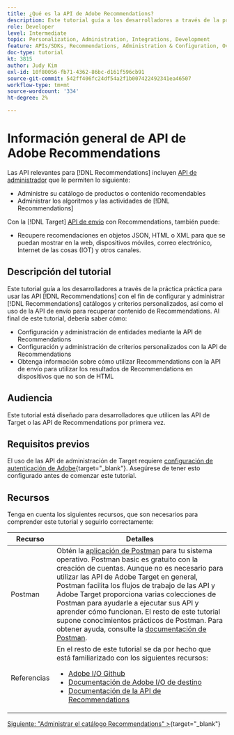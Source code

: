 ```yaml
---
title: ¿Qué es la API de Adobe Recommendations?
description: Este tutorial guía a los desarrolladores a través de la práctica práctica para utilizar las API de Recommendations de Adobe Target para configurar y administrar catálogos de Recommendations y criterios personalizados, así como para utilizar la API de envío para recuperar contenido de Recommendations.
role: Developer
level: Intermediate
topic: Personalization, Administration, Integrations, Development
feature: APIs/SDKs, Recommendations, Administration & Configuration, Overview
doc-type: tutorial
kt: 3815
author: Judy Kim
exl-id: 10f80056-fb71-4362-86bc-d161f596cb91
source-git-commit: 542ff406fc24df54a2f1b007422492341ea46507
workflow-type: tm+mt
source-wordcount: '334'
ht-degree: 2%

---
```


# Información general de API de Adobe Recommendations

Las API relevantes para [!DNL Recommendations] incluyen [API de administrador](https://experienceleague.adobe.com/docs/target/using/apis/api-overview.html?lang=en) que le permiten lo siguiente:

* Administre su catálogo de productos o contenido recomendables
* Administrar los algoritmos y las actividades de [!DNL Recommendations]

Con la [!DNL Target] [API de envío](https://experienceleague.adobe.com/docs/target/using/apis/api-overview.html?lang=en) con Recommendations, también puede:

* Recupere recomendaciones en objetos JSON, HTML o XML para que se puedan mostrar en la web, dispositivos móviles, correo electrónico, Internet de las cosas (IOT) y otros canales.

## Descripción del tutorial

Este tutorial guía a los desarrolladores a través de la práctica práctica para usar las API [!DNL Recommendations] con el fin de configurar y administrar [!DNL Recommendations] catálogos y criterios personalizados, así como el uso de la API de envío para recuperar contenido de Recommendations. Al final de este tutorial, debería saber cómo:

* Configuración y administración de entidades mediante la API de Recommendations
* Configuración y administración de criterios personalizados con la API de Recommendations
* Obtenga información sobre cómo utilizar Recommendations con la API de envío para utilizar los resultados de Recommendations en dispositivos que no son de HTML

## Audiencia

Este tutorial está diseñado para desarrolladores que utilicen las API de Target o las API de Recommendations por primera vez.

## Requisitos previos

El uso de las API de administración de Target requiere [configuración de autenticación de Adobe](https://experienceleague.adobe.com/docs/target-dev/developer/api/configure-authentication.html?lang=es){target="_blank"}. Asegúrese de tener esto configurado antes de comenzar este tutorial.

## Recursos

Tenga en cuenta los siguientes recursos, que son necesarios para comprender este tutorial y seguirlo correctamente:

| Recurso | Detalles |
| --- | --- |
| Postman | Obtén la [aplicación de Postman](https://www.postman.com/downloads/) para tu sistema operativo. Postman basic es gratuito con la creación de cuentas. Aunque no es necesario para utilizar las API de Adobe Target en general, Postman facilita los flujos de trabajo de las API y Adobe Target proporciona varias colecciones de Postman para ayudarle a ejecutar sus API y aprender cómo funcionan. El resto de este tutorial supone conocimientos prácticos de Postman. Para obtener ayuda, consulte la [documentación de Postman](https://learning.getpostman.com/). |
| Referencias | En el resto de este tutorial se da por hecho que está familiarizado con los siguientes recursos:<UL><li>[Adobe I/O Github](https://github.com/adobeio)</li><li>[Documentación de Adobe I/O de destino](https://developers.adobetarget.com/api/#introduction)</li><li>[Documentación de la API de Recommendations](https://developers.adobetarget.com/api/recommendations/)</li></ul> |

[Siguiente: &quot;Administrar el catálogo Recommendations&quot; >](https://experienceleague.adobe.com/docs/target-dev/developer/api/recommendations-api/manage-catalog.html){target="_blank"}
